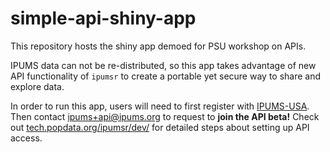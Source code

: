 # simple-api-shiny-app

This repository hosts the shiny app demoed for PSU workshop on APIs. 

IPUMS data can not be re-distributed, so this app takes advantage of new API functionality of `ipumsr` to create a portable yet secure way to share and explore data.
 

In order to run this app, users will need to first register with [IPUMS-USA](https://usa.ipums.org/usa-action/menu/). Then contact ipums+api@ipums.org to request to **join the API beta!** Check out [tech.popdata.org/ipumsr/dev/]("https://tech.popdata.org/ipumsr/dev/articles/ipums-api.html") for detailed steps about setting up API access.

